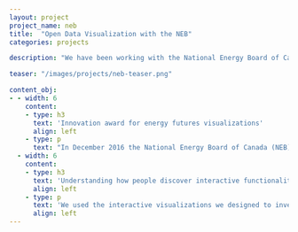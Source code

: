 ```yaml
---
layout: project
project_name: neb
title:  "Open Data Visualization with the NEB"
categories: projects

description: "We have been working with the National Energy Board of Canada towards improving the role of visualization for citizens, energy stakeholders and decision-makers to explore and make sense of open data."

teaser: "/images/projects/neb-teaser.png"

content_obj:
- - width: 6
    content:
    - type: h3
      text: 'Innovation award for energy futures visualizations'
      align: left
    - type: p
      text: "In December 2016 the National Energy Board of Canada (NEB) was awarded a Regulatory Excellence Award in the category 'Contribution to Innovation in the Regulatory Field' for the Energy Futures visualizations. I was leading the design team at the University of Calgary that designed these interactive visualizations to make the NEB's Energy Futures data accessible to the general public. The award was granted to the NEB by the Community of Federal Regulators at the Regulatory Excellence Awards ceremony in Ottawa."
  - width: 6
    content:
    - type: h3
      text: 'Understanding how people discover interactive functionality'
      align: left
    - type: p
      text: 'We used the interactive visualizations we designed to investigate the discovery of the functionality of an interactive visualization designed for the general public. While interactive visualizations are increasingly available for public use, we still know little about how the general public investigates and discovers what they can do with these visualizations. Understanding the discovery process allows to develop better interfaces for the general public and make data more accessible to them. To unpack this problem, we analyzed the results of a lab study where participants discovered the functionality of a connected set of visualizations of public energy data. We collected eye tracking data and interaction logs, as well as video and audio recordings. By integrating this quantitative and qualitative data, we extracted five exploration strategies employed by participants to discover the functionality in these interactive visualizations. These exploration strategies illuminate possible design directions for future interactive visualizations.'
      align: left
---
```

